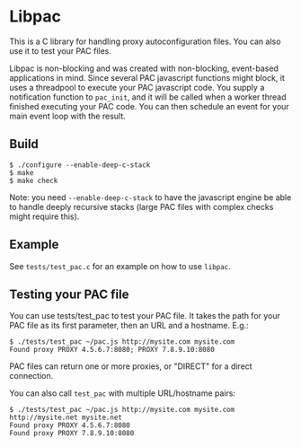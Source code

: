 Libpac
======

This is a C library for handling proxy autoconfiguration files. You can also use it to test your PAC files.

Libpac is non-blocking and was created with non-blocking, event-based applications in mind. Since several PAC javascript functions might block, it uses a threadpool to execute your PAC javascript code. You supply a notification function to `pac_init`, and it will be called when a worker thread finished executing your PAC code. You can then schedule an event for your main event loop with the result.

Build
-----

    $ ./configure --enable-deep-c-stack
    $ make
    $ make check

Note: you need `--enable-deep-c-stack` to have the javascript engine be able to handle deeply recursive stacks (large PAC files with complex checks might require this).

Example
-------

See `tests/test_pac.c` for an example on how to use `libpac`.

Testing your PAC file
---------------------

You can use tests/test_pac to test your PAC file. It takes the path for your PAC file as its first parameter, then an URL and a hostname. E.g.:

    $ ./tests/test_pac ~/pac.js http://mysite.com mysite.com
    Found proxy PROXY 4.5.6.7:8080; PROXY 7.8.9.10:8080

PAC files can return one or more proxies, or "DIRECT" for a direct connection.

You can also call `test_pac` with multiple URL/hostname pairs:

    $ ./tests/test_pac ~/pac.js http://mysite.com mysite.com http://mysite.net mysite.net
    Found proxy PROXY 4.5.6.7:8080
    Found proxy PROXY 7.8.9.10:8080
